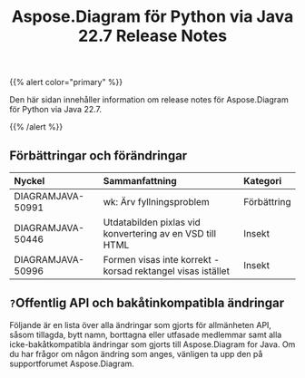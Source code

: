 ﻿---
title: Aspose.Diagram för Python via Java 22.7 Release Notes
type: docs
weight: 21
url: /sv/java/aspose-diagram-for-python-via-java-22-7-release-notes/
---
{{% alert color="primary" %}}

Den här sidan innehåller information om release notes för Aspose.Diagram för Python via Java 22.7.

{{% /alert %}}
## **Förbättringar och förändringar**  ##

|**Nyckel**|**Sammanfattning**|**Kategori**|
|:- |:- |:- |
|DIAGRAMJAVA-50991|wk: Ärv fyllningsproblem|Förbättring|
|DIAGRAMJAVA-50446|Utdatabilden pixlas vid konvertering av en VSD till HTML|Insekt|
|DIAGRAMJAVA-50996|Formen visas inte korrekt - korsad rektangel visas istället|Insekt|

## `?`**Offentlig API och bakåtinkompatibla ändringar**
Följande är en lista över alla ändringar som gjorts för allmänheten API, såsom tillagda, bytt namn, borttagna eller utfasade medlemmar samt alla icke-bakåtkompatibla ändringar som gjorts till Aspose.Diagram for Java. Om du har frågor om någon ändring som anges, vänligen ta upp den på supportforumet Aspose.Diagram.

